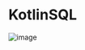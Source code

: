 # KotlinSQL

![image](https://user-images.githubusercontent.com/95201658/201458759-477d5dde-77e1-4ea8-bda6-c3d3abfda3a3.png)
